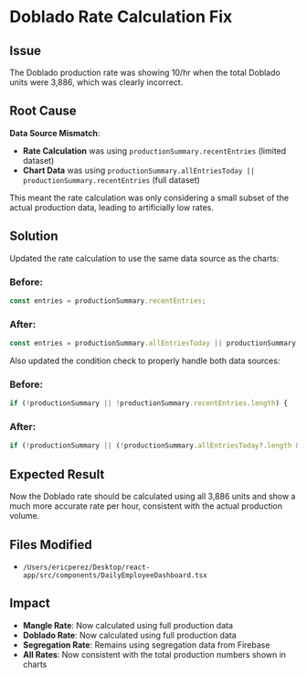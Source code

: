 # Doblado Rate Calculation Fix

## Issue
The Doblado production rate was showing 10/hr when the total Doblado units were 3,886, which was clearly incorrect.

## Root Cause
**Data Source Mismatch**: 
- **Rate Calculation** was using `productionSummary.recentEntries` (limited dataset)
- **Chart Data** was using `productionSummary.allEntriesToday || productionSummary.recentEntries` (full dataset)

This meant the rate calculation was only considering a small subset of the actual production data, leading to artificially low rates.

## Solution
Updated the rate calculation to use the same data source as the charts:

### Before:
```typescript
const entries = productionSummary.recentEntries;
```

### After:
```typescript
const entries = productionSummary.allEntriesToday || productionSummary.recentEntries;
```

Also updated the condition check to properly handle both data sources:

### Before:
```typescript
if (!productionSummary || !productionSummary.recentEntries.length) {
```

### After:
```typescript
if (!productionSummary || (!productionSummary.allEntriesToday?.length && !productionSummary.recentEntries?.length)) {
```

## Expected Result
Now the Doblado rate should be calculated using all 3,886 units and show a much more accurate rate per hour, consistent with the actual production volume.

## Files Modified
- `/Users/ericperez/Desktop/react-app/src/components/DailyEmployeeDashboard.tsx`

## Impact
- **Mangle Rate**: Now calculated using full production data
- **Doblado Rate**: Now calculated using full production data  
- **Segregation Rate**: Remains using segregation data from Firebase
- **All Rates**: Now consistent with the total production numbers shown in charts
